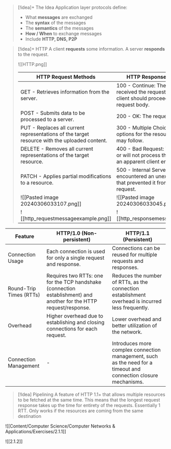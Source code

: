 
> [!idea]+ The Idea
> Application layer protocols define:
> - What **messages** are exchanged
> - The **syntax** of the messages
> - The **semantics** of the messages
> - **How / When** to exchange messages
> - Include **HTTP, DNS, P2P**

> [!idea]+ HTTP
> A client **requests** some information. A server **responds** to the request.
> 
> ![[HTTP.png]]
>
> | **HTTP Request Methods**                                                                         | **HTTP Response Status Codes**                                                                                                 |
> | -------------------------------------------------------------------------------------------- | -------------------------------------------------------------------------------------------------------------------------- |
> | GET - Retrieves information from the server.                                                 | 100 - Continue: The server has received the request headers, and the client should proceed to send the request body.       |
> | POST - Submits data to be processed to a server.                                             | 200 - OK: The request has succeeded.                                                                                       |
> | PUT - Replaces all current representations of the target resource with the uploaded content. | 300 - Multiple Choices: Multiple options for the resource that the client may follow.                                      |
> | DELETE - Removes all current representations of the target resource.                         | 400 - Bad Request: The server cannot or will not process the request due to an apparent client error.                      |
> | PATCH - Applies partial modifications to a resource.                                         | 500 - Internal Server Error: The server encountered an unexpected condition that prevented it from fulfilling the request. |
> | ![[Pasted image 20240306033107.png]]                                                         | ![[Pasted image 20240306033045.png]]                                                                                       |
> | ![[http_requestmessageexample.png]]                                                          | ![[http_responsemessageexample.png]]                                                                                              |


| **Feature**             | **HTTP/1.0 (Non-persistent)**                                                                                      | **HTTP/1.1 (Persistent)**                                                                                        |
| ----------------------- | ------------------------------------------------------------------------------------------------------------------ | ---------------------------------------------------------------------------------------------------------------- |
| Connection Usage        | Each connection is used for only a single request and response.                                                    | Connections can be reused for multiple requests and responses.                                                   |
| Round-Trip Times (RTTs) | Requires two RTTs: one for the TCP handshake (connection establishment) and another for the HTTP request/response. | Reduces the number of RTTs, as the connection establishment overhead is incurred less frequently.                |
| Overhead                | Higher overhead due to establishing and closing connections for each request.                                      | Lower overhead and better utilization of the network.                                                            |
| Connection Management   | -                                                                                                                  | Introduces more complex connection management, such as the need for a timeout and connection closure mechanisms. |

> [!Idea] Pipelining
> A feature of HTTP 1.1+ that allows multiple resources to be fetched at the same time. This means that the longest request response takes up the time for entirety of the requests. Essentially 1 RTT. Only works if the resources are coming from the same destination
> 
> 



![[Content/Computer Science/Computer Networks & Applications/Exercises/2.1.1]]

![[2.1.2]]